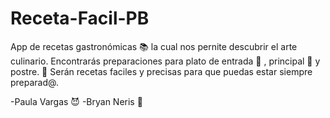# Receta-Facil-PB
App de recetas gastronómicas :books: la cual nos pernite descubrir el arte
culinario. Encontrarás preparaciones para plato de entrada :sushi: , principal :spaghetti: y postre. :ice_cream:
Serán recetas faciles y precisas para que puedas estar siempre preparad@. 

-Paula Vargas :smiling_imp:
-Bryan Neris :penguin:

 
